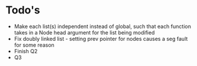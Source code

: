 # Todo's
- Make each list(s) independent instead of global, such that each function takes in a Node head argument for the list being modified
- Fix doubly linked list - setting prev pointer for nodes causes a seg fault for some reason
- Finish Q2
- Q3
